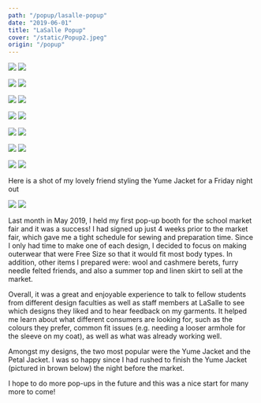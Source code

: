 ```yaml
---
path: "/popup/lasalle-popup"
date: "2019-06-01"
title: "LaSalle Popup"
cover: "/static/Popup2.jpeg"
origin: "/popup"
---
```

<div className="post-content">
<div className="content-image">
<zoom-image 
  src='/static/Popup.jpeg' 
  zoomSrc='/static/Popup.jpeg' 
  caption='Javia - Popup'>
</zoom-image>
<hidden>
    <img src='/static/Popup.jpeg' />
    <img src='/static/Popup.jpeg' />
</hidden>

<zoom-image 
  src='/static/Popup2.jpeg' 
  zoomSrc='/static/Popup2.jpeg' 
  caption='Javia - Popup'>
</zoom-image>
<hidden>
    <img src='/static/Popup2.jpeg' />
    <img src='/static/Popup2.jpeg' />
</hidden>

<zoom-image 
  src='/static/Popup3.jpeg' 
  zoomSrc='/static/Popup3.jpeg' 
  caption='Javia - Javia Leung label'>
</zoom-image>
<hidden>
    <img src='/static/Popup3.jpeg' />
    <img src='/static/Popup3.jpeg' />
</hidden>

<zoom-image 
  src='/static/Popup4.jpeg' 
  zoomSrc='/static/Popup4.jpeg' 
  caption='Javia - Popup'>
</zoom-image>
<hidden>
    <img src='/static/Popup4.jpeg' />
    <img src='/static/Popup4.jpeg' />
</hidden>

<zoom-image 
  src='/static/Popup5.jpeg' 
  zoomSrc='/static/Popup5.jpeg' 
  caption='Javia - Popup'>
</zoom-image>
<hidden>
    <img src='/static/Popup5.jpeg' />
    <img src='/static/Popup5.jpeg' />
</hidden>

<zoom-image 
  src='/static/Popup6.jpeg' 
  zoomSrc='/static/Popup6.jpeg' 
  caption='Javia - Yume Jacket'>
</zoom-image>
<hidden>
    <img src='/static/Popup6.jpeg' />
    <img src='/static/Popup6.jpeg' />
</hidden>

<zoom-image 
  src='/static/Popup7.jpeg' 
  zoomSrc='/static/Popup7.jpeg' 
  caption='Javia - Yume Jacket Details'>
</zoom-image>
<hidden>
    <img src='/static/Popup7.jpeg' />
    <img src='/static/Popup7.jpeg' />
</hidden>

Here is a shot of my lovely friend styling the Yume Jacket for a Friday night out

<zoom-image 
  src='/static/Popup8.jpeg' 
  zoomSrc='/static/Popup8.jpeg' 
  caption='Javia - Popup'>
</zoom-image>
<hidden>
    <img src='/static/Popup8.jpeg' />
    <img src='/static/Popup8.jpeg' />
</hidden>
</div>
<div className="content-body">

Last month in May 2019, I held my first pop-up booth for the school market fair and it was a success! I had signed up just 4 weeks prior to the market fair, which gave me a tight schedule for sewing and preparation time. Since I only had time to make one of each design, I decided to focus on making outerwear that were Free Size so that it would fit most body types. In addition, other items I prepared were: wool and cashmere berets, furry needle felted friends, and also a summer top and linen skirt to sell at the market.

Overall, it was a great and enjoyable experience to talk to fellow students from different design faculties as well as staff members at LaSalle to see which designs they liked and to hear feedback on my garments. It helped me learn about what different consumers are looking for, such as the colours they prefer, common fit issues (e.g. needing a looser armhole for the sleeve on my coat), as well as what was already working well. 

Amongst my designs, the two most popular were the Yume Jacket and the Petal Jacket. I was so happy since I had rushed to finish the Yume Jacket (pictured in brown below) the night before the market. 

I hope to do more pop-ups in the future and this was a nice start for many more to come!
</div>
</div>